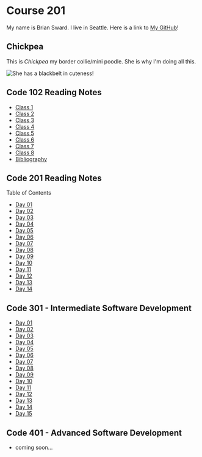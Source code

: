 # Course 201

My name is Brian Sward. I live in Seattle. Here is a link to [My GitHub](https://github.com/BrianSward)!

## Chickpea

This is _Chickpea_ my border collie/mini poodle. She is why I'm doing all this.

![She has a blackbelt in cuteness!](https://github.com/BrianSward/reading-notes/blob/main/PXL_20220609_153110554.PORTRAIT.jpg?raw=true "This is Chickpea")

## Code 102 Reading Notes

- [Class 1](class1.md)
- [Class 2](class2.md)
- [Class 3](class3.md)
- [Class 4](class4.md)
- [Class 5](class5.md)
- [Class 6](class6.md)
- [Class 7](class7.md)
- [Class 8](class8.md)
- [Bibliography](doc.md)

## Code 201 Reading Notes

Table of Contents

- [Day 01](201day01.md)
- [Day 02](201day02.md)
- [Day 03](201day03.md)
- [Day 04](201day04.md)
- [Day 05](201day05.md)
- [Day 06](201day06.md)
- [Day 07](201day07.md)
- [Day 08](201day08.md)
- [Day 09](201day09.md)
- [Day 10](201day10.md)
- [Day 11](201day11.md)
- [Day 12](201day12.md)
- [Day 13](201day13.md)
- [Day 14](201day14.md)

## Code 301 - Intermediate Software Development

- [Day 01](301day01.md)
- [Day 02](301day02.md)
- [Day 03](301day03.md)
- [Day 04](301day04.md)
- [Day 05](301day05.md)
- [Day 06](301day06.md)
- [Day 07](301day07.md)
- [Day 08](301day08.md)
- [Day 09](301day09.md)
- [Day 10](301day10.md)
- [Day 11](301day11.md)
- [Day 12](301day12.md)
- [Day 13](301day13.md)
- [Day 14](301day14.md)
- [Day 15](301day15.md)

## Code 401 - Advanced Software Development

- coming soon...
